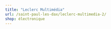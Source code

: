 ```yaml
---
title: "Leclerc Multimédia"
url: /saint-paul-les-dax/leclerc-multimedia-2/
shop: électronique
---
```

